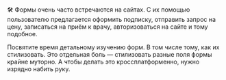 🛠 Формы очень часто встречаются на сайтах. С их помощью пользователю предлагается оформить подписку, отправить запрос на цену, записаться на приём к врачу, авторизоваться на сайте и тому подобное.

Посвятите время детальному изучению форм. В том числе тому, как их стилизовать. Это отдельная боль — стилизовать разные поля формы крайне муторно. А чтобы делать это кроссплатформенно, нужно изрядно набить руку.
